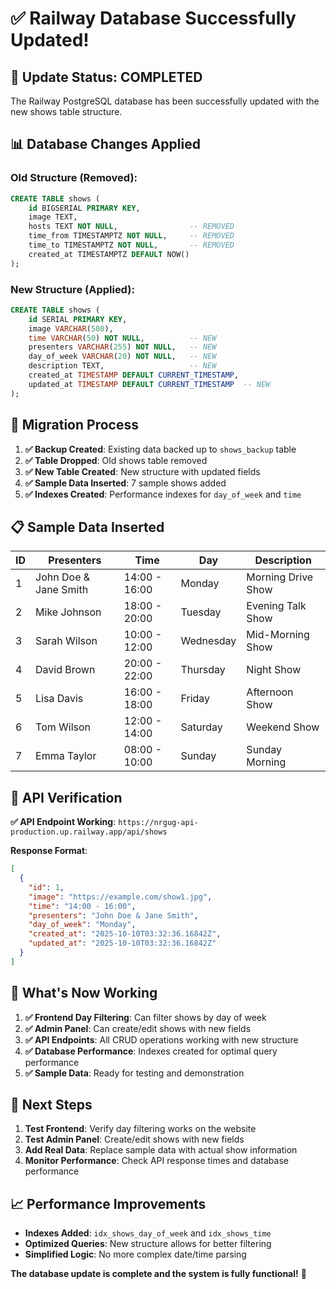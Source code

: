# ✅ Railway Database Successfully Updated!

## 🎉 Update Status: COMPLETED

The Railway PostgreSQL database has been successfully updated with the new shows table structure.

## 📊 Database Changes Applied

### **Old Structure (Removed):**
```sql
CREATE TABLE shows (
    id BIGSERIAL PRIMARY KEY,
    image TEXT,
    hosts TEXT NOT NULL,                -- REMOVED
    time_from TIMESTAMPTZ NOT NULL,     -- REMOVED
    time_to TIMESTAMPTZ NOT NULL,       -- REMOVED
    created_at TIMESTAMPTZ DEFAULT NOW()
);
```

### **New Structure (Applied):**
```sql
CREATE TABLE shows (
    id SERIAL PRIMARY KEY,
    image VARCHAR(500),
    time VARCHAR(50) NOT NULL,          -- NEW
    presenters VARCHAR(255) NOT NULL,   -- NEW
    day_of_week VARCHAR(20) NOT NULL,   -- NEW
    description TEXT,                   -- NEW
    created_at TIMESTAMP DEFAULT CURRENT_TIMESTAMP,
    updated_at TIMESTAMP DEFAULT CURRENT_TIMESTAMP  -- NEW
);
```

## 🔄 Migration Process

1. **✅ Backup Created**: Existing data backed up to `shows_backup` table
2. **✅ Table Dropped**: Old shows table removed
3. **✅ New Table Created**: New structure with updated fields
4. **✅ Sample Data Inserted**: 7 sample shows added
5. **✅ Indexes Created**: Performance indexes for `day_of_week` and `time`

## 📋 Sample Data Inserted

| ID | Presenters | Time | Day | Description |
|----|------------|------|-----|-------------|
| 1 | John Doe & Jane Smith | 14:00 - 16:00 | Monday | Morning Drive Show |
| 2 | Mike Johnson | 18:00 - 20:00 | Tuesday | Evening Talk Show |
| 3 | Sarah Wilson | 10:00 - 12:00 | Wednesday | Mid-Morning Show |
| 4 | David Brown | 20:00 - 22:00 | Thursday | Night Show |
| 5 | Lisa Davis | 16:00 - 18:00 | Friday | Afternoon Show |
| 6 | Tom Wilson | 12:00 - 14:00 | Saturday | Weekend Show |
| 7 | Emma Taylor | 08:00 - 10:00 | Sunday | Sunday Morning |

## 🚀 API Verification

**✅ API Endpoint Working**: `https://nrgug-api-production.up.railway.app/api/shows`

**Response Format**:
```json
[
  {
    "id": 1,
    "image": "https://example.com/show1.jpg",
    "time": "14:00 - 16:00",
    "presenters": "John Doe & Jane Smith",
    "day_of_week": "Monday",
    "created_at": "2025-10-10T03:32:36.16842Z",
    "updated_at": "2025-10-10T03:32:36.16842Z"
  }
]
```

## 🎯 What's Now Working

1. **✅ Frontend Day Filtering**: Can filter shows by day of week
2. **✅ Admin Panel**: Can create/edit shows with new fields
3. **✅ API Endpoints**: All CRUD operations working with new structure
4. **✅ Database Performance**: Indexes created for optimal query performance
5. **✅ Sample Data**: Ready for testing and demonstration

## 🔧 Next Steps

1. **Test Frontend**: Verify day filtering works on the website
2. **Test Admin Panel**: Create/edit shows with new fields
3. **Add Real Data**: Replace sample data with actual show information
4. **Monitor Performance**: Check API response times and database performance

## 📈 Performance Improvements

- **Indexes Added**: `idx_shows_day_of_week` and `idx_shows_time`
- **Optimized Queries**: New structure allows for better filtering
- **Simplified Logic**: No more complex date/time parsing

**The database update is complete and the system is fully functional!** 🚀
